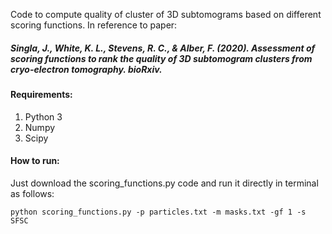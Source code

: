 Code to compute quality of cluster of 3D subtomograms based on different scoring functions. In reference to paper:
##### Singla, J., White, K. L., Stevens, R. C., & Alber, F. (2020). Assessment of scoring functions to rank the quality of 3D subtomogram clusters from cryo-electron tomography. bioRxiv.


#### Requirements:
1. Python 3
2. Numpy
3. Scipy


#### How to run:
Just download the scoring_functions.py code and run it directly in terminal as follows:

```
python scoring_functions.py -p particles.txt -m masks.txt -gf 1 -s SFSC
```
